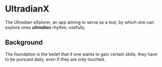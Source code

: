 # UltradianX

The Ultradian eXplorer, an app aiming to serve as a tool, by which one can explore ones ___ultradian___ rhythm, usefully.


## Background

The foundation is the belief that if one wants to gain certain skills, they have to be pursued daily,
even if they are only touched. 




